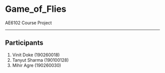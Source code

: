# Game_of_Flies
AE6102 Course Project

----
## Participants
1. Vinit Doke (190260018)
2. Tanyut Sharma (190100128)
3. Mihir Agre (190260030)

